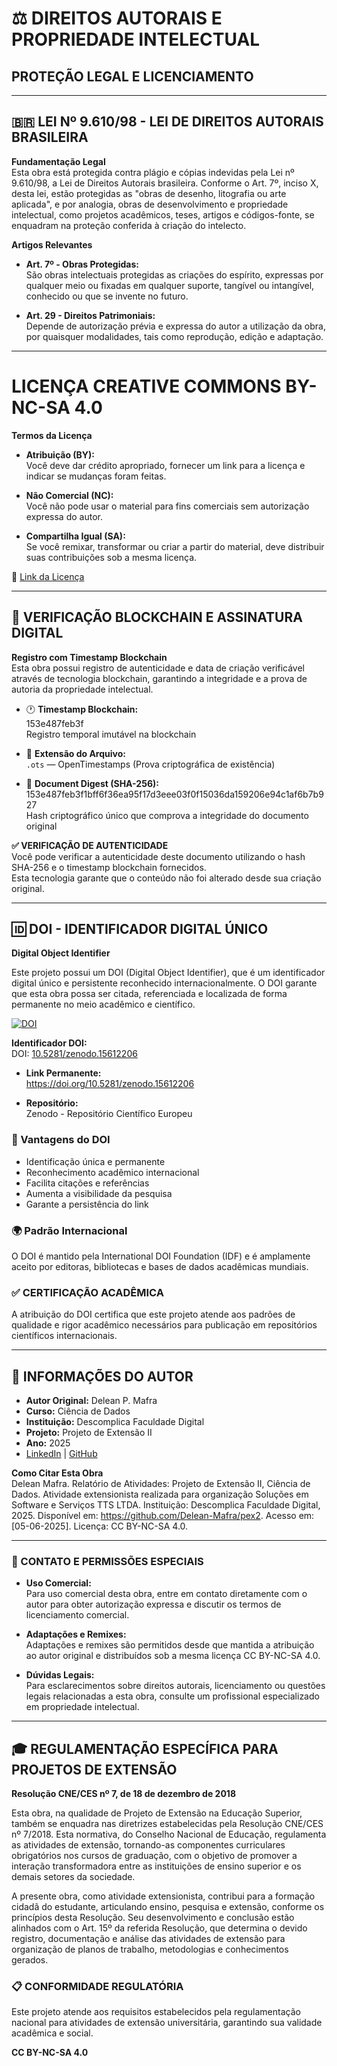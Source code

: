 # ⚖️ DIREITOS AUTORAIS E PROPRIEDADE INTELECTUAL

## PROTEÇÃO LEGAL E LICENCIAMENTO

---

## 🇧🇷 LEI Nº 9.610/98 - LEI DE DIREITOS AUTORAIS BRASILEIRA

**Fundamentação Legal**  
Esta obra está protegida contra plágio e cópias indevidas pela Lei nº 9.610/98, a Lei de Direitos Autorais brasileira. Conforme o Art. 7º, inciso X, desta lei, estão protegidas as "obras de desenho, litografia ou arte aplicada", e por analogia, obras de desenvolvimento e propriedade intelectual, como projetos acadêmicos, teses, artigos e códigos-fonte, se enquadram na proteção conferida à criação do intelecto.

**Artigos Relevantes**
- **Art. 7º - Obras Protegidas:**  
  São obras intelectuais protegidas as criações do espírito, expressas por qualquer meio ou fixadas em qualquer suporte, tangível ou intangível, conhecido ou que se invente no futuro.

- **Art. 29 - Direitos Patrimoniais:**  
  Depende de autorização prévia e expressa do autor a utilização da obra, por quaisquer modalidades, tais como reprodução, edição e adaptação.

---

# LICENÇA CREATIVE COMMONS BY-NC-SA 4.0

**Termos da Licença**

- **Atribuição (BY):**  
  Você deve dar crédito apropriado, fornecer um link para a licença e indicar se mudanças foram feitas.

- **Não Comercial (NC):**  
  Você não pode usar o material para fins comerciais sem autorização expressa do autor.

- **Compartilha Igual (SA):**  
  Se você remixar, transformar ou criar a partir do material, deve distribuir suas contribuições sob a mesma licença.

🔗 [Link da Licença](https://creativecommons.org/licenses/by-nc-sa/4.0/)

---

## 🔗 VERIFICAÇÃO BLOCKCHAIN E ASSINATURA DIGITAL

**Registro com Timestamp Blockchain**  
Esta obra possui registro de autenticidade e data de criação verificável através de tecnologia blockchain, garantindo a integridade e a prova de autoria da propriedade intelectual.

- 🕐 **Timestamp Blockchain:**  
  153e487feb3f  
  Registro temporal imutável na blockchain

- 📄 **Extensão do Arquivo:**  
  `.ots` — OpenTimestamps (Prova criptográfica de existência)

- 🔐 **Document Digest (SHA-256):**  
  153e487feb3f1bff6f36ea95f17d3eee03f0f15036da159206e94c1af6b7b927  
  Hash criptográfico único que comprova a integridade do documento original

**✅ VERIFICAÇÃO DE AUTENTICIDADE**  
Você pode verificar a autenticidade deste documento utilizando o hash SHA-256 e o timestamp blockchain fornecidos.  
Esta tecnologia garante que o conteúdo não foi alterado desde sua criação original.

---

## 🆔 DOI - IDENTIFICADOR DIGITAL ÚNICO

**Digital Object Identifier**

Este projeto possui um DOI (Digital Object Identifier), que é um identificador digital único e persistente reconhecido internacionalmente. O DOI garante que esta obra possa ser citada, referenciada e localizada de forma permanente no meio acadêmico e científico.

[![DOI](https://zenodo.org/badge/DOI/10.5281/zenodo.15612206.svg)](https://doi.org/10.5281/zenodo.15612206)

**Identificador DOI:**  
DOI: [10.5281/zenodo.15612206](https://doi.org/10.5281/zenodo.15612206)

- **Link Permanente:**  
  https://doi.org/10.5281/zenodo.15612206

- **Repositório:**  
  Zenodo - Repositório Científico Europeu

### 📖 Vantagens do DOI
- Identificação única e permanente
- Reconhecimento acadêmico internacional
- Facilita citações e referências
- Aumenta a visibilidade da pesquisa
- Garante a persistência do link

### 🌍 Padrão Internacional
O DOI é mantido pela International DOI Foundation (IDF) e é amplamente aceito por editoras, bibliotecas e bases de dados acadêmicas mundiais.

### ✅ CERTIFICAÇÃO ACADÊMICA
A atribuição do DOI certifica que este projeto atende aos padrões de qualidade e rigor acadêmico necessários para publicação em repositórios científicos internacionais.

---

## 👤 INFORMAÇÕES DO AUTOR

- **Autor Original:** Delean P. Mafra  
- **Curso:** Ciência de Dados  
- **Instituição:** Descomplica Faculdade Digital  
- **Projeto:** Projeto de Extensão II  
- **Ano:** 2025  
- [LinkedIn](https://www.linkedin.com/in/deleanmafra/) | [GitHub](https://github.com/Delean-Mafra)

**Como Citar Esta Obra**  
Delean Mafra. Relatório de Atividades: Projeto de Extensão II, Ciência de Dados. Atividade extensionista realizada para organização Soluções em Software e Serviços TTS LTDA. Instituição: Descomplica Faculdade Digital, 2025. Disponível em: https://github.com/Delean-Mafra/pex2. Acesso em: [05-06-2025]. Licença: CC BY-NC-SA 4.0.

---

### 📧 CONTATO E PERMISSÕES ESPECIAIS

- **Uso Comercial:**  
  Para uso comercial desta obra, entre em contato diretamente com o autor para obter autorização expressa e discutir os termos de licenciamento comercial.

- **Adaptações e Remixes:**  
  Adaptações e remixes são permitidos desde que mantida a atribuição ao autor original e distribuídos sob a mesma licença CC BY-NC-SA 4.0.

- **Dúvidas Legais:**  
  Para esclarecimentos sobre direitos autorais, licenciamento ou questões legais relacionadas a esta obra, consulte um profissional especializado em propriedade intelectual.

---

## 🎓 REGULAMENTAÇÃO ESPECÍFICA PARA PROJETOS DE EXTENSÃO

**Resolução CNE/CES nº 7, de 18 de dezembro de 2018**

Esta obra, na qualidade de Projeto de Extensão na Educação Superior, também se enquadra nas diretrizes estabelecidas pela Resolução CNE/CES nº 7/2018. Esta normativa, do Conselho Nacional de Educação, regulamenta as atividades de extensão, tornando-as componentes curriculares obrigatórios nos cursos de graduação, com o objetivo de promover a interação transformadora entre as instituições de ensino superior e os demais setores da sociedade.

A presente obra, como atividade extensionista, contribui para a formação cidadã do estudante, articulando ensino, pesquisa e extensão, conforme os princípios desta Resolução. Seu desenvolvimento e conclusão estão alinhados com o Art. 15º da referida Resolução, que determina o devido registro, documentação e análise das atividades de extensão para organização de planos de trabalho, metodologias e conhecimentos gerados.

### 📋 CONFORMIDADE REGULATÓRIA

Este projeto atende aos requisitos estabelecidos pela regulamentação nacional para atividades de extensão universitária, garantindo sua validade acadêmica e social.


**CC BY-NC-SA 4.0**
